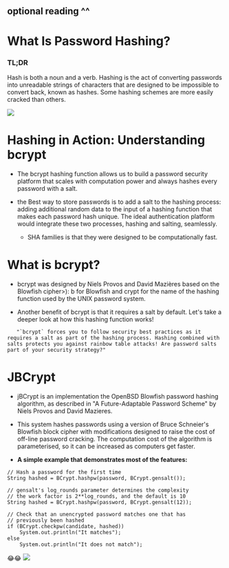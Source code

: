 ## optional reading ^^
# What Is Password Hashing?
### **TL;DR**
 Hash is both a noun and a verb. Hashing is the act of converting passwords into unreadable strings of characters that are designed to be impossible to convert back, known as hashes. Some hashing schemes are more easily cracked than others.
 
 ![](https://www.memecreator.org/static/images/memes/4956300.jpg)
 # Hashing in Action: Understanding bcrypt

 - The bcrypt hashing function allows us to build a password security platform that scales with computation power and always hashes every password with a salt.

 - the Best way to store passwords is to add a salt to the hashing process: adding additional random data to the input of a hashing function that makes each password hash unique. The ideal authentication platform would integrate these two processes, hashing and salting, seamlessly.

    + SHA families is that they were designed to be computationally fast.

# What is bcrypt?

- bcrypt was designed by Niels Provos and David Mazières based on the Blowfish cipher>): b for Blowfish and crypt for the name of the hashing function used by the UNIX password system.


- Another benefit of bcrypt is that it requires a salt by default. Let's take a deeper look at how this hashing function works!

```    "`bcrypt` forces you to follow security best practices as it requires a salt as part of the hashing process. Hashing combined with salts protects you against rainbow table attacks! Are password salts part of your security strategy?" ```

# JBCrypt
- jBCrypt is an implementation the OpenBSD Blowfish password hashing algorithm, as described in "A Future-Adaptable Password Scheme" by Niels Provos and David Mazieres.
- This system hashes passwords using a version of Bruce Schneier's Blowfish block cipher with modifications designed to raise the cost of off-line password cracking. The computation cost of the algorithm is parameterised, so it can be increased as computers get faster.



- **A simple example that demonstrates most of the features:**
```
// Hash a password for the first time
String hashed = BCrypt.hashpw(password, BCrypt.gensalt());

// gensalt's log_rounds parameter determines the complexity
// the work factor is 2**log_rounds, and the default is 10
String hashed = BCrypt.hashpw(password, BCrypt.gensalt(12));

// Check that an unencrypted password matches one that has
// previously been hashed
if (BCrypt.checkpw(candidate, hashed))
	System.out.println("It matches");
else
	System.out.println("It does not match");

  ```
😂😂
  ![](https://funvizeo.com/media/memes/8cb6f0588aeb238e/protected-encrypted-removable-personal-encrypted-personal-293ff9b8c6bce3c5-d0a057c6e730b090.jpg)